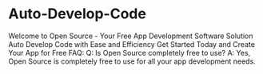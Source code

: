 # Auto-Develop-Code
Welcome to Open Source - Your Free App Development Software Solution  Auto Develop Code with Ease and Efficiency  Get Started Today and Create Your App for Free  FAQ:  Q: Is Open Source completely free to use? A: Yes, Open Source is completely free to use for all your app development needs.  
